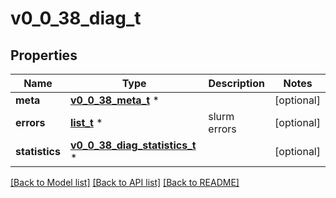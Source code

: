 # v0_0_38_diag_t

## Properties
Name | Type | Description | Notes
------------ | ------------- | ------------- | -------------
**meta** | [**v0_0_38_meta_t**](v0_0_38_meta.md) \* |  | [optional] 
**errors** | [**list_t**](v0_0_38_error.md) \* | slurm errors | [optional] 
**statistics** | [**v0_0_38_diag_statistics_t**](v0_0_38_diag_statistics.md) \* |  | [optional] 

[[Back to Model list]](../README.md#documentation-for-models) [[Back to API list]](../README.md#documentation-for-api-endpoints) [[Back to README]](../README.md)


